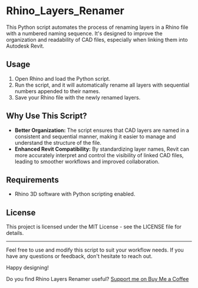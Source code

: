# Rhino_Layers_Renamer

This Python script automates the process of renaming layers in a Rhino file with a numbered naming sequence. It's designed to improve the organization and readability of CAD files, especially when linking them into Autodesk Revit.

## Usage

1. Open Rhino and load the Python script.
2. Run the script, and it will automatically rename all layers with sequential numbers appended to their names.
3. Save your Rhino file with the newly renamed layers.

## Why Use This Script?

- **Better Organization:** The script ensures that CAD layers are named in a consistent and sequential manner, making it easier to manage and understand the structure of the file.
- **Enhanced Revit Compatibility:** By standardizing layer names, Revit can more accurately interpret and control the visibility of linked CAD files, leading to smoother workflows and improved collaboration.

## Requirements

- Rhino 3D software with Python scripting enabled.

## License

This project is licensed under the MIT License - see the LICENSE file for details.

---

Feel free to use and modify this script to suit your workflow needs. If you have any questions or feedback, don't hesitate to reach out.

Happy designing!

Do you find Rhino Layers Renamer useful?
[Support me on Buy Me a Coffee](https://www.buymeacoffee.com/5JiowuZ)
